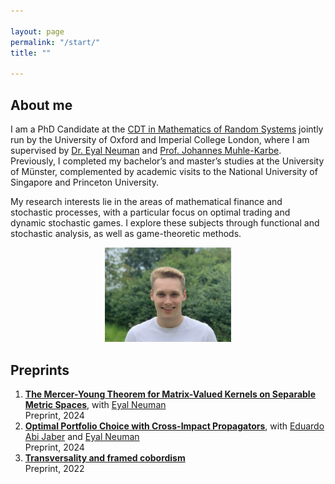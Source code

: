 ```yaml
---

layout: page
permalink: "/start/"
title: ""

---
```


## About me
I am a PhD Candidate at the [CDT in Mathematics of Random Systems](https://www.randomsystems-cdt.ac.uk) jointly run by the University of Oxford and Imperial College London, where I am supervised by [Dr. Eyal Neuman](https://eyaln13.wixsite.com/eyal-neuman) and [Prof. Johannes Muhle-Karbe](https://www.ma.imperial.ac.uk/~jmuhleka/). Previously, I completed my bachelor’s and master’s studies at the University of Münster, complemented by academic visits to the National University of Singapore and Princeton University.

My research interests lie in the areas of mathematical finance and stochastic processes, with a particular focus on optimal trading and dynamic stochastic games. I explore these subjects through functional and stochastic analysis, as well as game-theoretic methods.

<div style="text-align:center;">
<img src="/assets/sturmius_tuschmann.jpg"  alt="" width="40%">
</div>

## Preprints

<ol>
  <li><b><a href= "http://arxiv.org/abs/2403.18368"> The Mercer-Young Theorem for Matrix-Valued Kernels on Separable Metric Spaces</a></b>, with <a href="https://eyaln13.wixsite.com/eyal-neuman">Eyal Neuman</a>  <br />
  Preprint, 2024</li>
  <li><b><a href= "https://papers.ssrn.com/sol3/papers.cfm?abstract_id=4759758"> Optimal Portfolio Choice with Cross-Impact Propagators</a></b>, with <a href="https://sites.google.com/view/abijabereduardo/">Eduardo Abi Jaber</a> and <a href="https://eyaln13.wixsite.com/eyal-neuman">Eyal Neuman</a><br />
  Preprint, 2024</li>
  <li><b><a href="https://arxiv.org/abs/2208.10579">Transversality and framed cobordism</a></b><br />
  Preprint, 2022</li>
</ol>


